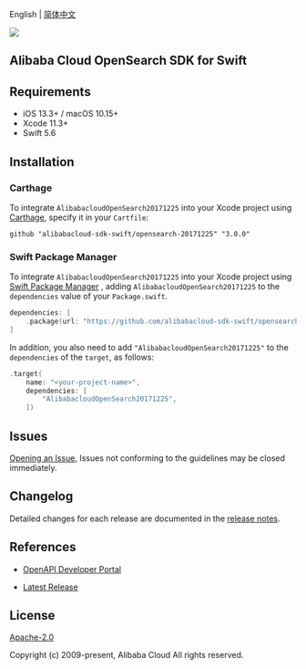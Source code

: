 English | [简体中文](README-CN.md)

![](https://aliyunsdk-pages.alicdn.com/icons/AlibabaCloud.svg)

## Alibaba Cloud OpenSearch SDK for Swift

## Requirements

- iOS 13.3+ / macOS 10.15+
- Xcode 11.3+
- Swift 5.6

## Installation

### Carthage

To integrate `AlibabacloudOpenSearch20171225` into your Xcode project using [Carthage](https://github.com/Carthage/Carthage), specify it in your `Cartfile`:

```ogdl
github "alibabacloud-sdk-swift/opensearch-20171225" "3.0.0"
```

### Swift Package Manager

To integrate `AlibabacloudOpenSearch20171225` into your Xcode project using [Swift Package Manager](https://swift.org/package-manager/) , adding `AlibabacloudOpenSearch20171225` to the `dependencies` value of your `Package.swift`.

```swift
dependencies: [
    .package(url: "https://github.com/alibabacloud-sdk-swift/opensearch-20171225.git", from: "3.0.0")
]
```

In addition, you also need to add `"AlibabacloudOpenSearch20171225"` to the `dependencies` of the `target`, as follows:

```swift
.target(
    name: "<your-project-name>",
    dependencies: [
        "AlibabacloudOpenSearch20171225",
    ])
```

## Issues

[Opening an Issue](https://github.com/alibabacloud-sdk-swift/opensearch-20171225/issues/new), Issues not conforming to the guidelines may be closed immediately.

## Changelog

Detailed changes for each release are documented in the [release notes](./ChangeLog.txt).

## References

* [OpenAPI Developer Portal](https://next.api.alibabacloud.com/home)
- [Latest Release](https://github.com/alibabacloud-sdk-swift/opensearch-20171225)

## License

[Apache-2.0](http://www.apache.org/licenses/LICENSE-2.0)

Copyright (c) 2009-present, Alibaba Cloud All rights reserved.
